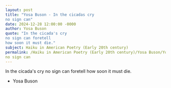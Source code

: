 ```yaml
---
layout: post
title: "Yosa Buson - In the cicadas cry
no sign can"
date: 2024-12-28 12:00:00 -0000
author: Yosa Buson
quote: "In the cicada's cry
no sign can foretell
how soon it must die."
subject: Haiku in American Poetry (Early 20th century)
permalink: /Haiku in American Poetry (Early 20th century)/Yosa Buson/Yosa Buson - In the cicadas cry
no sign can
---
```


In the cicada's cry
no sign can foretell
how soon it must die.

- Yosa Buson
